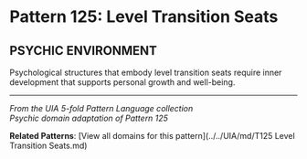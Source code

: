 # Pattern 125: Level Transition Seats

## PSYCHIC ENVIRONMENT

Psychological structures that embody level transition seats require inner development that supports personal growth and well-being.

---

*From the UIA 5-fold Pattern Language collection*  
*Psychic domain adaptation of Pattern 125*

**Related Patterns**: [View all domains for this pattern](../../UIA/md/T125 Level Transition Seats.md)